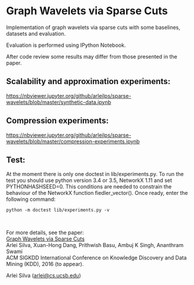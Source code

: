 # Graph Wavelets via Sparse Cuts

Implementation of graph wavelets via sparse cuts with some baselines, datasets and evaluation.

Evaluation is performed using IPython Notebook.

After code review some results may differ from those presented in the paper.

Scalability and approximation experiments:
-----------------------
https://nbviewer.jupyter.org/github/arleilps/sparse-wavelets/blob/master/synthetic-data.ipynb

Compression experiments:
-----------------------
https://nbviewer.jupyter.org/github/arleilps/sparse-wavelets/blob/master/compression-experiments.ipynb

Test:
------
At the moment there is only one doctest in lib/experiments.py. To run the test
you should use python version 3.4 or 3.5, NetworkX 1.11 and set PYTHONHASHSEED=0.
This conditions are needed to constrain the behaviour of the NetworkX function
fiedler_vector(). Once ready, enter the following command:
```
python -m doctest lib/experiments.py -v
```
<br />

For more details, see the paper:  
[Graph Wavelets via Sparse Cuts ](http://arxiv.org/abs/1602.03320 "")  
Arlei Silva, Xuan-Hong Dang, Prithwish Basu, Ambuj K Singh, Ananthram Swami  
ACM SIGKDD International Conference on Knowledge Discovery and Data Mining (KDD), 2016 (to appear).

Arlei Silva (arlei@cs.ucsb.edu)
